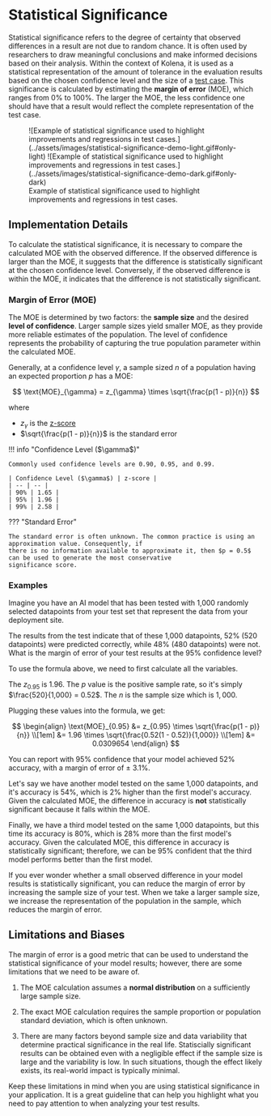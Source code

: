 # Statistical Significance

Statistical significance refers to the degree of certainty that observed differences in a result are not due to
random chance. It is often used by researchers to draw meaningful conclusions and make informed decisions based on
their analysis. Within the context of Kolena, it is used as a statistical representation of the amount of tolerance in
the evaluation results based on the chosen confidence level and the size of a
[test case](../dataset/core-concepts/quality-standard.md#test-cases). This significance is calculated by estimating the
**margin of error** (MOE), which ranges from 0% to 100%. The larger the MOE, the less confidence one should have that a
result would reflect the complete representation of the test case.

<figure markdown>
![Example of statistical significance used to highlight improvements and regressions in test cases.](../assets/images/statistical-significance-demo-light.gif#only-light)
![Example of statistical significance used to highlight improvements and regressions in test cases.](../assets/images/statistical-significance-demo-dark.gif#only-dark)
<figcaption>Example of statistical significance used to highlight improvements and regressions in test cases.</figcaption>
</figure>

## Implementation Details

To calculate the statistical significance, it is necessary to compare the calculated MOE with the observed
difference. If the observed difference is larger than the MOE, it suggests that the difference is statistically
significant at the chosen confidence level. Conversely, if the observed difference is within the MOE, it indicates
that the difference is not statistically significant.

### Margin of Error (MOE)

The MOE is determined by two factors: the **sample size** and the desired **level of confidence**. Larger sample sizes
yield smaller MOE, as they provide more reliable estimates of the population. The level of confidence represents the
probability of capturing the true population parameter within the calculated MOE.

Generally, at a confidence level $\gamma$, a sample sized $n$ of a population having an expected proportion $p$ has a
MOE:

$$
\text{MOE}_{\gamma} = z_{\gamma} \times \sqrt{\frac{p(1 - p)}{n}}
$$

<div class="grid" markdown>
<div markdown>
where

* $z_{\gamma}$ is the [z-score](https://en.wikipedia.org/wiki/Standard_score)
* $\sqrt{\frac{p(1 - p)}{n}}$ is the standard error

</div>
!!! info "Confidence Level ($\gamma$)"

    Commonly used confidence levels are 0.90, 0.95, and 0.99.

    | Confidence Level ($\gamma$) | z-score |
    | -- | -- |
    | 90% | 1.65 |
    | 95% | 1.96 |
    | 99% | 2.58 |
</div>

??? "Standard Error"

    The standard error is often unknown. The common practice is using an approximation value. Consequently, if
    there is no information available to approximate it, then $p = 0.5$ can be used to generate the most conservative
    significance score.

### Examples

Imagine you have an AI model that has been tested with 1,000 randomly selected datapoints from your test set that
represent the data from your deployment site.

The results from the test indicate that of these 1,000 datapoints, 52% (520 datapoints) were predicted correctly, while
48% (480 datapoints) were not. What is the margin of error of your test results at the 95% confidence level?

To use the formula above, we need to first calculate all the variables.

The $z_{0.95}$ is 1.96.
The $p$ value is the positive sample rate, so it's simply $\frac{520}{1,000} = 0.52$.
The $n$ is the sample size which is $1,000$.

Plugging these values into the formula, we get:

$$
\begin{align}
\text{MOE}_{0.95} &= z_{0.95} \times \sqrt{\frac{p(1 - p)}{n}} \\[1em]
&= 1.96 \times \sqrt{\frac{0.52(1 - 0.52)}{1,000}} \\[1em]
&= 0.0309654
\end{align}
$$

You can report with 95% confidence that your model achieved 52% accuracy, with a margin of error of $\pm$ 3.1%.

Let's say we have another model tested on the same 1,000 datapoints, and it's accuracy is 54%, which is 2% higher than
the first model's accuracy. Given the calculated MOE, the difference in accuracy is **not** statistically significant
because it falls within the MOE.

Finally, we have a third model tested on the same 1,000 datapoints, but this time its accuracy is 80%, which is 28% more
than the first model's accuracy. Given the calculated MOE, this difference in accuracy is statistically significant;
therefore, we can be 95% confident that the third model performs better than the first model.

If you ever wonder whether a small observed difference in your model results is statistically significant, you can
reduce the margin of error by increasing the sample size of your test. When we take a larger sample size, we increase
the representation of the population in the sample, which reduces the margin of error.

## Limitations and Biases

The margin of error is a good metric that can be used to understand the statistical significance of your model results;
however, there are some limitations that we need to be aware of.

1. The MOE calculation assumes a **normal distribution** on a sufficiently large sample size.

2. The exact MOE calculation requires the sample proportion or population standard deviation, which is often unknown.

3. There are many factors beyond sample size and data variability that determine practical significance in the real
life. Statiscially significant results can be obtained even with a negligible effect if the sample size is large and
the variability is low. In such situations, though the effect likely exists, its real-world impact is typically minimal.

Keep these limitations in mind when you are using statistical significance in your application. It is a great
guideline that can help you highlight what you need to pay attention to when analyzing your test results.
